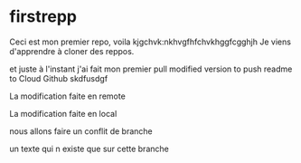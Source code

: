 # firstrepp

Ceci est mon premier repo, voila kjgchvk:nkhvgfhfchvkhggfcgghjh
Je viens d'apprendre à cloner des reppos.

et juste à l'instant j'ai fait mon premier pull 
modified version  to push readme to Cloud Github skdfusdgf

La modification faite en remote

La modification faite en local

nous allons faire un conflit de branche

un texte qui n existe que sur cette branche